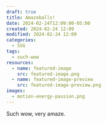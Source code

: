```yaml
---
draft: true
title: Amazeballs!
date: 2024-02-24T12:09:00-05:00
created: 2024-02-24 12:09
modified: 2024-02-24 12:09
categories:
  - SSG
tags:
  - such-wow
resources:
  - name: featured-image
    src: featured-image.png
  - name: featured-image-preview
    src: featured-image-preview.png
images:
  - motion-energy-passion.png
---
```

Such wow, very amaze.